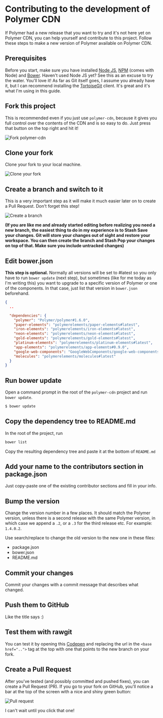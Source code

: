 ﻿# Contributing to the development of Polymer CDN

If Polymer had a new release that you want to try and it's not here yet
on Polymer CDN, you can help yourself and contribute to this project.
Follow these steps to make a new version of Polymer available on Polymer CDN.

## Prerequisites
Before you start, make sure you have installed [Node JS](https://nodejs.org/en/),
[NPM](https://www.npmjs.com/) (comes with Node) and [Bower](https://bower.io/).
Haven't used Node JS yet? See this as an excuse to try the water. You'll love it!
As far as Git itself goes, I assume you already have it, but I can recommend
installing the [TortoiseGit](https://tortoisegit.org/) client. It's great and
it's what I'm using in this guide.

## Fork this project
This is recommended even if you just use `polymer-cdn`, because it gives you full
control over the contents of the CDN and is so easy to do. Just press that button
on the top right and hit it!

![Fork polymer-cdn](https://cdn.rawgit.com/Download/polymer-cdn/1.6.0/doc/fork.png)

## Clone your fork
Clone your fork to your local machine.

![Clone your fork](https://cdn.rawgit.com/Download/polymer-cdn/1.6.0/doc/clone.png)

## Create a branch and switch to it
This is a very important step as it will make it much easier later on to create a
Pull Request. Don't forget this step!

![Create a branch](https://cdn.rawgit.com/Download/polymer-cdn/1.6.0/doc/branch.png)

**(If you are like me and already started editing before realizing you need a new branch,
the easiest thing to do in my experience is to Stash Save your changes. Git will store
your changes out of sight and restore your workspace. You can then create the branch
and Stash Pop your changes on top of that. Make sure you include untracked changes)**

## Edit bower.json

**This step is optional.** Normally all versions will be set to #latest so you only have
to run `bower update` (next step), but sometimes (like for me today as I'm writing
this) you want to upgrade to a specific version of Polymer or one of the components.
In that case, just list that version in `bower.json` beforehand.

```json
{
  ..

  "dependencies": {
    "polymer": "Polymer/polymer#1.6.0",
    "paper-elements": "polymerelements/paper-elements#latest",
    "iron-elements": "polymerelements/iron-elements#latest",
    "neon-elements": "polymerelements/neon-elements#latest",
    "gold-elements": "polymerelements/gold-elements#latest",
    "platinum-elements": "polymerelements/platinum-elements#latest",
    "app-elements": "polymerelements/app-elements#0.9.0",
    "google-web-components": "GoogleWebComponents/google-web-components#latest",
    "molecules": "polymerelements/molecules#latest"
  }
}
```

## Run bower update
Open a command prompt in the root of the `polymer-cdn` project and run `bower update`.

```sh
$ bower update
```

## Copy the dependency tree to README.md
In the root of the project, run
```sh
bower list
````
Copy the resulting dependency tree and paste it at the bottom of `README.md`

## Add your name to the contributors section in package.json
Just copy-paste one of the existing contributor sections and fill in your info.

## Bump the version
Change the version number in a few places. It should match the Polymer version,
unless there is a second release with the same Polymer version, in which case
we append a `.2`, or a `.3` for the third release etc. For example: `1.4.0.2`.

Use search/replace to change the old version to the new one in these files:
* package.json
* bower.json
* README.md

## Commit your changes
Commit your changes with a commit message that describes what changed.

## Push them to GitHub
Like the title says :)

## Test them with rawgit
You can test it by opening this [Codepen](http://codepen.io/StijnDeWitt/pen/EyPyyL)
and replacing the url in the `<base href="..">` tag at the top with one that points
to the new branch on your fork.

## Create a Pull Request
After you've tested (and possibly committed and pushed fixes), you can create a
Pull Request (PR). If you go to your fork on GitHub, you'll notice a bar at the
top of the screen with a nice and shiny green button:

![Pull request](https://cdn.rawgit.com/Download/polymer-cdn/1.6.0/doc/pr.png)

I can't wait until you click that one!


